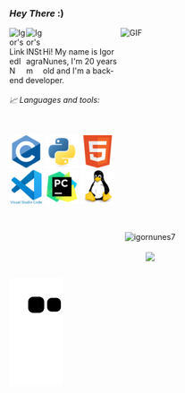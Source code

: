 ### <b><i>Hey There</i></b> :)
<img align="right" alt="GIF" src="https://github.com/abhisheknaiidu/abhisheknaiidu/blob/master/code.gif?raw=true" width="305" height="225" />
<a href="https://www.linkedin.com/in/igor-nunes-88b267234/">
  <img align="left" alt="Igor's LinkedIN" width="30px" src="https://github.com/dmhendricks/signature-social-icons/blob/master/icons/round-flat-filled/35px/linkedin.png" />
</a>

<a href="https://www.instagram.com/nunesigor__">
  <img align="left" alt="Igor's INStagram" width="30px" src="https://github.com/dmhendricks/signature-social-icons/blob/master/icons/round-flat-filled/45px/instagram.png" />
</a>

<br></br>
Hi! My name is Igor Nunes, I'm 20 years old and I'm a back-end developer.
<br></br>
<i>📈  Languages and tools:</i>  
<br></br>
<div>
  <code><img height="60" src="https://raw.githubusercontent.com/devicons/devicon/master/icons/c/c-original.svg"></code>
  <code><img height="60" src="https://raw.githubusercontent.com/devicons/devicon/master/icons/python/python-original.svg"></code>
  <code><img height="60" src="https://raw.githubusercontent.com/devicons/devicon/master/icons/html5/html5-original.svg"></code>
  <code><img height="60" src="https://raw.githubusercontent.com/devicons/devicon/master/icons/vscode/vscode-original-wordmark.svg"></code>
  <code><img height="60" src="https://raw.githubusercontent.com/devicons/devicon/master/icons/pycharm/pycharm-original.svg"></code>
  <code><img height="60" src="https://raw.githubusercontent.com/devicons/devicon/master/icons/linux/linux-original.svg"></code>
  
 </div>
<br></br>

<div>
<p align="center"><img src="https://github-readme-stats.vercel.app/api?username=igornunes7&show_icons=true&theme=gotham" alt="igornunes7" />
<br></br>
<a href="https://github.com/igornunes7/github-readme-stats"><img align="center" src="https://github-readme-stats.vercel.app/api/top-langs/?username=igornunes7&layout=compact&theme=gotham&hide_border=true"/></a>
</div>

##

  ![Snake animation](https://github.com/igornunes7/igornunes7/blob/output/github-contribution-grid-snake.svg)
